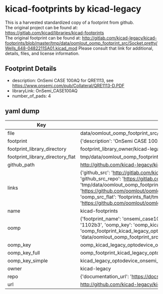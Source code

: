 # kicad-footprints by kicad-legacy  
This is a harvested standardized copy of a footprint from github.  
The original project can be found at:  
https://gitlab.com/kicad/libraries/kicad-footprints  
The original footprint can be found at:
http://gitlab.com/kicad-legacy/kicad-footprints/blob/master/tmp/data/oomlout_oomp_footprint_src/Socket.pretty/Wells_648-0482211SA01.kicad_mod
Please consult that link for additional, details, files, and license information.  
## Footprint Details
* description: OnSemi CASE 100AQ for QRE1113, see https://www.onsemi.com/pub/Collateral/QRE1113-D.PDF  
* libraryLink: OnSemi_CASE100AQ  
* number_of_pads: 4  
## yaml dump  
| Key | Value |  
| --- | --- |  
| file | data/oomlout_oomp_footprint_src/kicad-footprints/OptoDevice.pretty/OnSemi_CASE100AQ.kicad_mod |  
| footprint | {'description': 'OnSemi CASE 100AQ for QRE1113, see https://www.onsemi.com/pub/Collateral/QRE1113-D.PDF', 'libraryLink': 'OnSemi_CASE100AQ', 'number_of_pads': 4} |  
| footprint_library_directory | footprint_library_owner/kicad-legacy_kicad-footprints |  
| footprint_library_directory_flat | tmp/data/oomlout_oomp_footprint_src/footprints_flat/kicad_legacy_optodevice_onsemi_case100aq/working |  
| github_path | http://github.com/kicad-legacy/kicad-footprints/blob/master/tmp/data/oomlout_oomp_footprint_src/OptoDevice.pretty/OnSemi_CASE100AQ.kicad_mod |  
| links | {'github_src': 'http://gitlab.com/kicad-legacy/kicad-footprints/blob/master/tmp/data/oomlout_oomp_footprint_src/Socket.pretty/Wells_648-0482211SA01.kicad_mod', 'github_src_repo': 'https://gitlab.com/kicad/libraries/kicad-footprints', 'oomp_bot': 'tmp/data/oomlout_oomp_footprint_src/footprints/kicad_legacy_optodevice_onsemi_case100aq/working', 'oomp_bot_github': 'https://github.com/oomlout/oomlout_oomp_footprint_bot/tree/main/tmp/data/oomlout_oomp_footprint_src/footprints/kicad_legacy_optodevice_onsemi_case100aq/working', 'oomp_src_flat': 'footprints_flat/tmp/data/oomlout_oomp_footprint_src/footprints_flat/kicad_legacy_optodevice_onsemi_case100aq/working', 'oomp_src_flat_github': 'https://github.com/oomlout/oomlout_oomp_footprint_src/tree/main/tmp/data/oomlout_oomp_footprint_src/footprints_flat/kicad_legacy_optodevice_onsemi_case100aq/working'} |  
| name | kicad-footprints |  
| oomp | {'footprint_name': 'onsemi_case100aq', 'library_name': 'optodevice', 'md5': '1102b3a41ebbf2326ca341fad0aab0f6', 'md5_10': '1102b3a41e', 'md5_5': '1102b', 'md5_6': '1102b3', 'oomp_key': 'oomp_kicad_legacy_optodevice_onsemi_case100aq', 'oomp_key_extra': 'oomp_footprint_kicad_legacy_optodevice_onsemi_case100aq', 'oomp_key_full': 'oomp_footprint_kicad_legacy_optodevice_onsemi_case100aq_1102b3', 'oomp_key_simple': 'kicad_legacy_optodevice_onsemi_case100aq', 'original_filename': 'data/oomlout_oomp_footprint_src/kicad-footprints/OptoDevice.pretty/OnSemi_CASE100AQ.kicad_mod', 'owner_name': 'kicad_legacy'} |  
| oomp_key | oomp_kicad_legacy_optodevice_onsemi_case100aq |  
| oomp_key_full | oomp_footprint_kicad_legacy_optodevice_onsemi_case100aq |  
| oomp_key_simple | kicad_legacy_optodevice_onsemi_case100aq |  
| owner | kicad-legacy |  
| repo | {'documentation_url': 'https://docs.github.com/rest/repos/repos#get-a-repository', 'message': 'Not Found'} |  
| url | http://github.com/kicad-legacy/kicad-footprints |  

